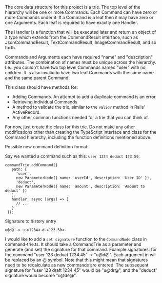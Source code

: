 The core data structure for this project is a trie. The top level of the hierarchy will be one or more Commands. Each Command can have zero or more Commands under it. If a Command is a leaf then it may have zero or one Arguments. Each leaf is required to have exactly one Handler.

The Handler is a function that will be executed later and return an object of a type which extends from the CommandResult interface, such as JsonCommandResult, TextCommandResult, ImageCommandResult, and so forth.

Commands and Arguments each have required "name" and "description" attributes. The combination of names must be unique across the hierarchy. I.e.: you couldn't have two top level Commands named "user" with no children. It is also invalid to have two leaf Commands with the same name and the same parent Command.

This class should have methods for:

- Adding Commands. An attempt to add a duplicate command is an error.
- Retrieving individual Commands
- A method to validate the trie, similar to the `valid?` method in Rails' ActiveRecord.
- Any other common functions needed for a trie that you can think of.

For now, just create the class for this trie. Do not make any other modifications other than creating the TypeScript interface and class for the Command hierarchy, including the function definitions mentioned above.


Possible new command definition format:

Say we wanted a command such as this: `user 1234 deduct 123.50`:

```
commandTrie.addCommand({
   path: [
     'user',
     new ParameterNode({ name: 'userId', description: 'User ID' }),
     'deduct',
     new ParameterNode({ name: 'amount', description: 'Amount to deduct' })
   ],
   handler: async (args) => {
     // ...
   }
 });
 ```

Signature to history entry
```
u@d@ -> u~>1234<~d~>123.50<~
```

I would like to add a `set signature` function to the `CommandNode` class in command-trie.ts. It should take a CommandTrie as a parameter and generate (and set) the signature for that command. Example signatures: for the command "user 123 deduct 1234.45" -> "u@d@". Each argument in will be replaced by an @ symbol. Note that this might mean that signatures need to be recalculate as new commands are entered. The subsequent signature for "user 123 draft 1234.45" would be "u@dr@", and the "deduct" signature would become "u@de@".
